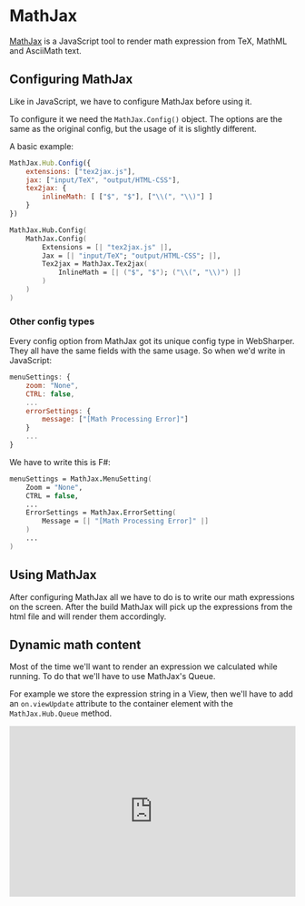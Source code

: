 # MathJax

[MathJax](mathjax.org) is a JavaScript tool to render math expression from TeX, MathML and AsciiMath text.

## Configuring MathJax

Like in JavaScript, we have to configure MathJax before using it.

To configure it we need the `MathJax.Config()` object. The options are the same as the original config, but the usage of it is slightly different. 

A basic example:

```js
MathJax.Hub.Config({
    extensions: ["tex2jax.js"],
    jax: ["input/TeX", "output/HTML-CSS"],
    tex2jax: {
        inlineMath: [ ["$", "$"], ["\\(", "\\)"] ]
    }
})
```

```fsharp
MathJax.Hub.Config(
    MathJax.Config(
        Extensions = [| "tex2jax.js" |],
        Jax = [| "input/TeX"; "output/HTML-CSS"; |],
        Tex2jax = MathJax.Tex2jax(
            InlineMath = [| ("$", "$"); ("\\(", "\\)") |]
        )
    )
)
```

### Other config types

Every config option from MathJax got its unique config type in WebSharper. They all have the same fields with the same usage. So when we'd write in JavaScript:

```js
menuSettings: {
    zoom: "None",
    CTRL: false,
    ...
    errorSettings: {
        message: ["[Math Processing Error]"]
    }
    ...
}
```

We have to write this is F#:

```fsharp
menuSettings = MathJax.MenuSetting(
    Zoom = "None",
    CTRL = false,
    ...
    ErrorSettings = MathJax.ErrorSetting(
        Message = [| "[Math Processing Error]" |]
    )
    ...
)
```

## Using MathJax

After configuring MathJax all we have to do is to write our math expressions on the screen. After the build MathJax will pick up the expressions from the html file and will render them accordingly.

## Dynamic math content

Most of the time we'll want to render an expression we calculated while running. To do that we'll have to use MathJax's Queue.

For example we store the expression string in a View, then we'll have to add an `on.viewUpdate` attribute to the container element with the `MathJax.Hub.Queue` method.

<div style="width:100%;min-height:300px;position:relative"><iframe style="position:absolute;border:none;width:100%;height:100%" src="http://test2.try.websharper.com/embed/setr/0000DN"></iframe><div>